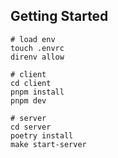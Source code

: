 ## Getting Started

```
# load env
touch .envrc
direnv allow

# client
cd client
pnpm install
pnpm dev

# server
cd server
poetry install
make start-server
```
